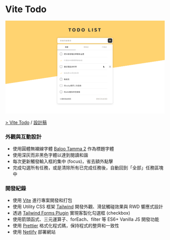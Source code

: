 # Vite Todo

[![Photo](https://raw.githubusercontent.com/rayc2045/vite-todo/master/src/demo.png)](https://vite-todo.netlify.app/)

[> Vite Todo](https://vite-todo.netlify.app/) / [設計稿](https://hexschool.github.io/js-todo/)

### 外觀與互動設計
- 使用圓體無襯線字體 [Baloo Tamma 2](https://fonts.google.com/specimen/Baloo+Tamma+2) 作為標題字體
- 使用深灰而非黑色字體以達到閱讀和諧
- 每次更新觸發輸入框的集中 (focus)，省去額外點擊
- 完成勾選所有任務，或是清除所有已完成任務後，自動回到「全部」任務區塊中

### 開發紀錄
- 使用 [Vite](https://vitejs.dev/) 進行專案開發和打包
- 使用 Utility CSS 框架 [Tailwind](https://tailwindcss.com/) 開發外觀、滑鼠觸碰效果與 RWD 響應式設計
- 透過 [Tailwind Forms Plugin](https://github.com/tailwindlabs/tailwindcss-forms) 實現客製化勾選框 (checkbox)
- 使用箭頭函式、三元運算子、forEach、filter 等 ES6+ Vanilla JS 開發功能
- 使用 [Prettier](https://prettier.io/) 格式化程式碼，保持程式的整齊和一致性
- 使用 [Netlify](https://www.netlify.com) 部署網站
